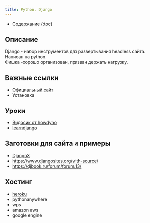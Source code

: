 ```yaml
---
title: Python. Django
---
```


* Содержание
{:toc}

## Описание
Django - набор инструментов для развертывания headless сайта.  
Написан на python.  
Фишка -хорошо организован, призван держать нагрузку.

## Важные ссылки
* [Официальный сайт](https://www.djangoproject.com/)
* Установка

## Уроки
* [Видосик от howdyho](https://www.youtube.com/watch?v=w4nrT7emiVc)
* [learndjango](https://learndjango.com/)

## Заготовки для сайта и примеры
* [DjangoX](https://github.com/wsvincent/djangox)
* <https://www.djangosites.org/with-source/>
* <https://djbook.ru/forum/forum/13/>

## Хостинг
* [heroku](https://www.heroku.com/)
* pythonanywhere
* wps
* amazon aws
* google engine
